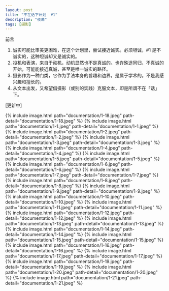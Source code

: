 ```yaml
---
layout: post
title: "不在话下计划  #1"
description: "夜幕"
tags: [摄影]
---
```


前言

1. 诚实可能比审美更困难，在这个计划里，尝试接近诚实。必须坦诚，#1 是不诚实的，这种坦诚却又是诚实的。
2. 投机和表演，来自于动机，动机显然也不是真诚的。也许殊途同归，不真诚的开始，可能能接近真诚，甚至是唯一诚实的路径。
3. 摄影作为一种门类，它作为手法本身的旨趣和边界，是属于学术的。不是我感兴趣和擅长的。
4. 从文本出发，又希望借摄影（或别的实践）克服文本，即是所谓不在「话」下。

[更新中]

{% include image.html path="documentation/1-18.jpeg" path-detail="documentation/1-18.jpeg" %}
{% include image.html path="documentation/1-1.jpeg" path-detail="documentation/1-1.jpeg" %}
{% include image.html path="documentation/1-2.jpeg" path-detail="documentation/1-2.jpeg" %}
{% include image.html path="documentation/1-3.jpeg" path-detail="documentation/1-3.jpeg" %}
{% include image.html path="documentation/1-4.jpeg" path-detail="documentation/1-4.jpeg" %}
{% include image.html path="documentation/1-5.jpeg" path-detail="documentation/1-5.jpeg" %}
{% include image.html path="documentation/1-6.jpeg" path-detail="documentation/1-6.jpeg" %}
{% include image.html path="documentation/1-7.jpeg" path-detail="documentation/1-7.jpeg" %}
{% include image.html path="documentation/1-8.jpeg" path-detail="documentation/1-8.jpeg" %}
{% include image.html path="documentation/1-9.jpeg" path-detail="documentation/1-9.jpeg" %}
{% include image.html path="documentation/1-10.jpeg" path-detail="documentation/1-10.jpeg" %}
{% include image.html path="documentation/1-11.jpeg" path-detail="documentation/1-11.jpeg" %}
{% include image.html path="documentation/1-12.jpeg" path-detail="documentation/1-12.jpeg" %}
{% include image.html path="documentation/1-13.jpeg" path-detail="documentation/1-13.jpeg" %}
{% include image.html path="documentation/1-14.jpeg" path-detail="documentation/1-14.jpeg" %}
{% include image.html path="documentation/1-15.jpeg" path-detail="documentation/1-15.jpeg" %}
{% include image.html path="documentation/1-16.jpeg" path-detail="documentation/1-16.jpeg" %}
{% include image.html path="documentation/1-17.jpeg" path-detail="documentation/1-17.jpeg" %}
{% include image.html path="documentation/1-19.jpeg" path-detail="documentation/1-19.jpeg" %}
{% include image.html path="documentation/1-20.jpeg" path-detail="documentation/1-20.jpeg" %}
{% include image.html path="documentation/1-21.jpeg" path-detail="documentation/1-21.jpeg" %}